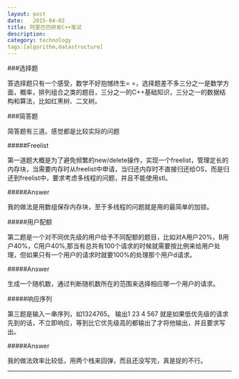 ```yaml
---
layout: post
date:   2015-04-02
title: 阿里巴巴研发C++笔试
description: 
category: technology
tags:[algorithm,datastructure]
---
```


###选择题

答选择题只有一个感受，数学不好抱憾终生= =，选择题差不多三分之一是数学方面，概率，排列组合之类的题目，三分之一的C++基础知识，三分之一的数据结构和算法，比如红黑树、二叉树。<!-- more -->

###简答题

简答题有三道。感觉都是比较实际的问题

#####Freelist

第一道题大概是为了避免频繁的new/delete操作，实现一个freelist，管理定长的内存块，当需要内存时从freelist中申请，当归还内存时不直接归还给OS，而是归还到freelist中，要求考虑多线程的问题，并且不能使用stl。

#####Answer

我的做法是用数组保存内存块，至于多线程的问题就是用的最简单的加锁。

#####用户配额

第二题是一个对不同优先级的用户给予不同配额的题目，比如对A用户20%，B用户40%，C用户40%,那当有总共有100个请求的时候就需要按比例来给用户处理，但如果只有一个用户的请求时就要100%的处理那个用户d请求。

#####Answer

生成一个随机数，通过判断随机数所在的范围来选择相应哪一个用户的请求。

#####响应序列

第三题是输入一串序列，如1324765。
输出1
23
4
567
就是如果低优先级的请求先到的话，不立即响应，等到比它优先级高的都输出了才将他输出，并且要求写出。

#####Answer

我的做法效率比较低，用两个栈来回弹，而且还没写完，真是捉的不行。

---



